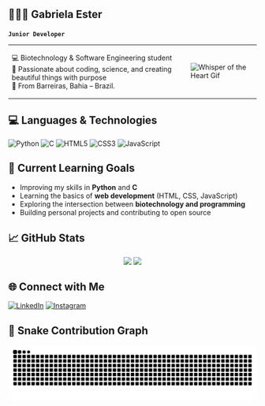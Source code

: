 ## 👩🏻‍💻 Gabriela Ester

**`Junior Developer`**

<table>
  <tr>
    <td>

💻 Biotechnology & Software Engineering student <br>
🌸 Passionate about coding, science, and creating beautiful things with purpose <br>
📍 From Barreiras, Bahia – Brazil.

  </td>
  <td>
    <img src="https://31.media.tumblr.com/443cf0325430e2e067f13ba4a6372f78/tumblr_mlarbsHxIG1rvkw6no1_500.gif" width="200" alt="Whisper of the Heart Gif">
  </td>
  </tr>
</table>

## 💻 Languages & Technologies

![Python](https://img.shields.io/badge/Python-3776AB?style=for-the-badge&logo=python&logoColor=white)
![C](https://img.shields.io/badge/C-00599C?style=for-the-badge&logo=c&logoColor=white)
![HTML5](https://img.shields.io/badge/HTML5-E34F26?style=for-the-badge&logo=html5&logoColor=white)
![CSS3](https://img.shields.io/badge/CSS3-1572B6?style=for-the-badge&logo=css3&logoColor=white)
![JavaScript](https://img.shields.io/badge/JavaScript-F7DF1E?style=for-the-badge&logo=javascript&logoColor=black)

## 🎯 Current Learning Goals

- Improving my skills in **Python** and **C**
- Learning the basics of **web development** (HTML, CSS, JavaScript)
- Exploring the intersection between **biotechnology and programming**
- Building personal projects and contributing to open source

## 📈 GitHub Stats

<p align="center">
  <img src="https://github-readme-stats.vercel.app/api?username=Gaabi1&show_icons=true&title_color=ff69b4&icon_color=ff69b4&text_color=ffffff&bg_color=000000&border_color=ff69b4" height="180"/>
  <img src="https://github-readme-stats.vercel.app/api/top-langs/?username=Gaabi1&layout=compact&title_color=ff69b4&text_color=ffffff&bg_color=000000&border_color=ff69b4" height="180"/>
</p>


## 🌐 Connect with Me
[![LinkedIn](https://img.shields.io/badge/-LinkedIn-0A66C2?style=for-the-badge&logo=linkedin&logoColor=white)](https://www.linkedin.com/in/seu-usuario-linkedin)  [![Instagram](https://img.shields.io/badge/-Instagram-E4405F?style=for-the-badge&logo=instagram&logoColor=white)](https://www.instagram.com/seu-usuario-instagram)

## 🐍 Snake Contribution Graph

![snake gif](https://github.com/Gaabi1/Gaabi1/blob/output/github-contribution-grid-snake.svg)

